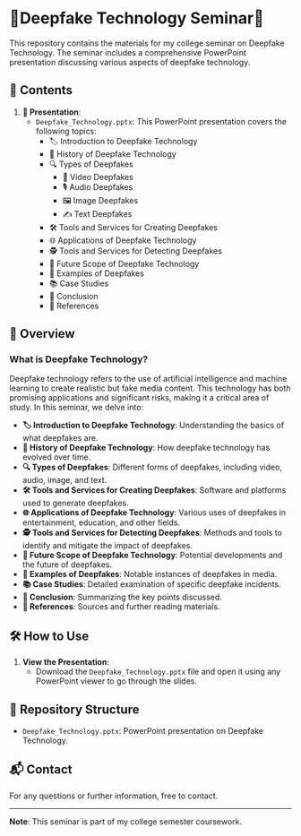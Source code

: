 # 🌟Deepfake Technology Seminar🌟 

This repository contains the materials for my college seminar on Deepfake Technology. The seminar includes a comprehensive PowerPoint presentation discussing various aspects of deepfake technology.

## 📂 Contents

1. **📄 Presentation**:
    - `Deepfake_Technology.pptx`: This PowerPoint presentation covers the following topics:
      - 🏷️ Introduction to Deepfake Technology
      - 📜 History of Deepfake Technology
      - 🔍 Types of Deepfakes
        - 🎥 Video Deepfakes
        - 🎙️ Audio Deepfakes
        - 🖼️ Image Deepfakes
        - ✍️ Text Deepfakes
      - 🛠️ Tools and Services for Creating Deepfakes
      - 🌐 Applications of Deepfake Technology
      - 🕵️ Tools and Services for Detecting Deepfakes
      - 🚀 Future Scope of Deepfake Technology
      - 🧩 Examples of Deepfakes
      - 📚 Case Studies
      - 📝 Conclusion
      - 📖 References

## 🧐 Overview

### What is Deepfake Technology?

Deepfake technology refers to the use of artificial intelligence and machine learning to create realistic but fake media content. This technology has both promising applications and significant risks, making it a critical area of study. In this seminar, we delve into:

- **🏷️ Introduction to Deepfake Technology**: Understanding the basics of what deepfakes are.
- **📜 History of Deepfake Technology**: How deepfake technology has evolved over time.
- **🔍 Types of Deepfakes**: Different forms of deepfakes, including video, audio, image, and text.
- **🛠️ Tools and Services for Creating Deepfakes**: Software and platforms used to generate deepfakes.
- **🌐 Applications of Deepfake Technology**: Various uses of deepfakes in entertainment, education, and other fields.
- **🕵️ Tools and Services for Detecting Deepfakes**: Methods and tools to identify and mitigate the impact of deepfakes.
- **🚀 Future Scope of Deepfake Technology**: Potential developments and the future of deepfakes.
- **🧩 Examples of Deepfakes**: Notable instances of deepfakes in media.
- **📚  Case Studies**: Detailed examination of specific deepfake incidents.
- **📝 Conclusion**: Summarizing the key points discussed.
- **📖 References**: Sources and further reading materials.

## 🛠️ How to Use

1. **View the Presentation**:
    - Download the `Deepfake_Technology.pptx` file and open it using any PowerPoint viewer to go through the slides.

## 📁 Repository Structure

- `Deepfake_Technology.pptx`: PowerPoint presentation on Deepfake Technology.

## 📬 Contact

For any questions or further information, free to contact.

---

**Note**: This seminar is part of my college semester coursework.
